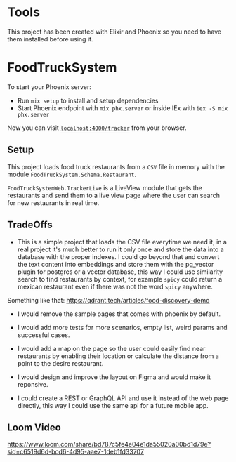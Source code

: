 
# Tools

This project has been created with Elixir and Phoenix so you need to have them installed before using it.

# FoodTruckSystem

To start your Phoenix server:

  * Run `mix setup` to install and setup dependencies
  * Start Phoenix endpoint with `mix phx.server` or inside IEx with `iex -S mix phx.server`

Now you can visit [`localhost:4000/tracker`](http://localhost:4000/tracker) from your browser.

## Setup

 This project loads food truck restaurants from a `CSV` file in memory with the module `FoodTruckSystem.Schema.Restaurant`.

`FoodTruckSystemWeb.TrackerLive` is a LiveView module that gets the restaurants and send them to a live view page where the
user can search for new restaurants in real time. 

## TradeOffs

- This is a simple project that loads the CSV file everytime we need it, in a real project it's much better to run it only once and store the data into a database with the proper indexes. I could go beyond that and convert the text content into embeddings and store them with the pg_vector plugin for postgres or a vector database, this way I could use similarity search to find restaurants by context, for example `spicy` could return a mexican restaurant even if there was not the word `spicy` anywhere.

Something like that: https://qdrant.tech/articles/food-discovery-demo

- I would remove the sample pages that comes with phoenix by default. 

- I would add more tests for more scenarios, empty list, weird params and successful cases.

- I would add a map on the page so the user could easily find near restaurants by enabling their location or calculate the distance from a point to the desire restaurant.  

- I would design and improve the layout on Figma and would make it reponsive.

- I could create a REST or GraphQL API and use it instead of the web page directly, this
way I could use the same api for a future mobile app. 

## Loom Video

 https://www.loom.com/share/bd787c5fe4e04e1da55020a00bd1d79e?sid=c6519d6d-bcd6-4d95-aae7-1deb1fd33707








